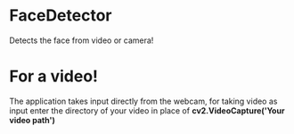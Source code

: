 # FaceDetector
Detects the face from video or camera!

# For a video!
The application takes input directly from the webcam, for taking video as input enter the directory of your video in place of <b>cv2.VideoCapture('Your video path')</b>
